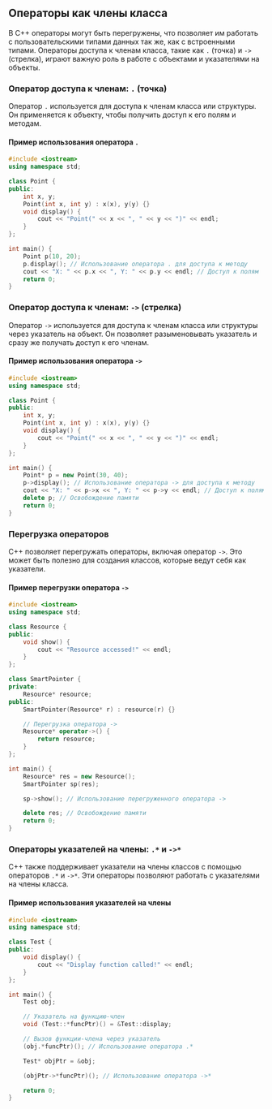 ## Операторы как члены класса

В C++ операторы могут быть перегружены, что позволяет им работать с пользовательскими типами данных так же, как с встроенными типами. Операторы доступа к членам класса, такие как `.` (точка) и `->` (стрелка), играют важную роль в работе с объектами и указателями на объекты.

### Оператор доступа к членам: `.` (точка)

Оператор `.` используется для доступа к членам класса или структуры. Он применяется к объекту, чтобы получить доступ к его полям и методам.

#### Пример использования оператора `.`

```cpp
#include <iostream>
using namespace std;

class Point {
public:
    int x, y;
    Point(int x, int y) : x(x), y(y) {}
    void display() {
        cout << "Point(" << x << ", " << y << ")" << endl;
    }
};

int main() {
    Point p(10, 20);
    p.display(); // Использование оператора . для доступа к методу
    cout << "X: " << p.x << ", Y: " << p.y << endl; // Доступ к полям
    return 0;
}
```

### Оператор доступа к членам: `->` (стрелка)

Оператор `->` используется для доступа к членам класса или структуры через указатель на объект. Он позволяет разыменовывать указатель и сразу же получать доступ к его членам.

#### Пример использования оператора `->`

```cpp
#include <iostream>
using namespace std;

class Point {
public:
    int x, y;
    Point(int x, int y) : x(x), y(y) {}
    void display() {
        cout << "Point(" << x << ", " << y << ")" << endl;
    }
};

int main() {
    Point* p = new Point(30, 40);
    p->display(); // Использование оператора -> для доступа к методу
    cout << "X: " << p->x << ", Y: " << p->y << endl; // Доступ к полям
    delete p; // Освобождение памяти
    return 0;
}
```

### Перегрузка операторов

C++ позволяет перегружать операторы, включая оператор `->`. Это может быть полезно для создания классов, которые ведут себя как указатели.

#### Пример перегрузки оператора `->`

```cpp
#include <iostream>
using namespace std;

class Resource {
public:
    void show() {
        cout << "Resource accessed!" << endl;
    }
};

class SmartPointer {
private:
    Resource* resource;
public:
    SmartPointer(Resource* r) : resource(r) {}

    // Перегрузка оператора ->
    Resource* operator->() {
        return resource;
    }
};

int main() {
    Resource* res = new Resource();
    SmartPointer sp(res);

    sp->show(); // Использование перегруженного оператора ->

    delete res; // Освобождение памяти
    return 0;
}
```

### Операторы указателей на члены: `.*` и `->*`

C++ также поддерживает указатели на члены классов с помощью операторов `.*` и `->*`. Эти операторы позволяют работать с указателями на члены класса.

#### Пример использования указателей на члены

```cpp
#include <iostream>
using namespace std;

class Test {
public:
    void display() {
        cout << "Display function called!" << endl;
    }
};

int main() {
    Test obj;

    // Указатель на функцию-член
    void (Test::*funcPtr)() = &Test::display;

    // Вызов функции-члена через указатель
    (obj.*funcPtr)(); // Использование оператора .*

    Test* objPtr = &obj;

    (objPtr->*funcPtr)(); // Использование оператора ->*

    return 0;
}
```
